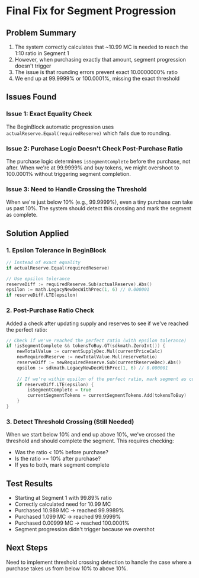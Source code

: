 # Final Fix for Segment Progression

## Problem Summary
1. The system correctly calculates that ~10.99 MC is needed to reach the 1:10 ratio in Segment 1
2. However, when purchasing exactly that amount, segment progression doesn't trigger
3. The issue is that rounding errors prevent exact 10.0000000% ratio
4. We end up at 99.9999% or 100.0001%, missing the exact threshold

## Issues Found

### Issue 1: Exact Equality Check
The BeginBlock automatic progression uses `actualReserve.Equal(requiredReserve)` which fails due to rounding.

### Issue 2: Purchase Logic Doesn't Check Post-Purchase Ratio
The purchase logic determines `isSegmentComplete` before the purchase, not after. When we're at 99.9999% and buy tokens, we might overshoot to 100.0001% without triggering segment completion.

### Issue 3: Need to Handle Crossing the Threshold
When we're just below 10% (e.g., 99.9999%), even a tiny purchase can take us past 10%. The system should detect this crossing and mark the segment as complete.

## Solution Applied

### 1. Epsilon Tolerance in BeginBlock
```go
// Instead of exact equality
if actualReserve.Equal(requiredReserve)

// Use epsilon tolerance
reserveDiff := requiredReserve.Sub(actualReserve).Abs()
epsilon := math.LegacyNewDecWithPrec(1, 6) // 0.000001
if reserveDiff.LTE(epsilon)
```

### 2. Post-Purchase Ratio Check
Added a check after updating supply and reserves to see if we've reached the perfect ratio:

```go
// Check if we've reached the perfect ratio (with epsilon tolerance)
if !isSegmentComplete && tokensToBuy.GT(sdkmath.ZeroInt()) {
    newTotalValue := currentSupplyDec.Mul(currentPriceCalc)
    newRequiredReserve := newTotalValue.Mul(reserveRatio)
    reserveDiff := newRequiredReserve.Sub(currentReserveDec).Abs()
    epsilon := sdkmath.LegacyNewDecWithPrec(1, 6) // 0.000001
    
    // If we're within epsilon of the perfect ratio, mark segment as complete
    if reserveDiff.LTE(epsilon) {
        isSegmentComplete = true
        currentSegmentTokens = currentSegmentTokens.Add(tokensToBuy)
    }
}
```

### 3. Detect Threshold Crossing (Still Needed)
When we start below 10% and end up above 10%, we've crossed the threshold and should complete the segment. This requires checking:
- Was the ratio < 10% before purchase?
- Is the ratio >= 10% after purchase?
- If yes to both, mark segment complete

## Test Results
- Starting at Segment 1 with 99.89% ratio
- Correctly calculated need for 10.99 MC
- Purchased 10.989 MC → reached 99.9989%
- Purchased 1.099 MC → reached 99.9999%
- Purchased 0.00999 MC → reached 100.0001%
- Segment progression didn't trigger because we overshot

## Next Steps
Need to implement threshold crossing detection to handle the case where a purchase takes us from below 10% to above 10%.
